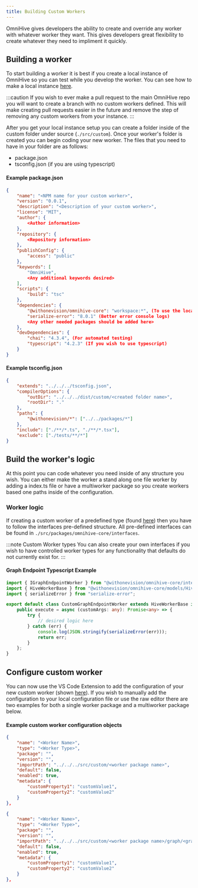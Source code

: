 ```yaml
---
title: Building Custom Workers
---
```


OmniHive gives developers the ability to create and override any worker with whatever worker they want.
This gives developers great flexibility to create whatever they need to impliment it quickly.

## Building a worker

To start building a worker it is best if you create a local instance of OmniHive so you can test while you develop the worker.
You can see how to make a local instance [here](./setup-local-instance).

:::caution
If you wish to ever make a pull request to the main OmniHive repo you will want to create a branch with no custom workers
defined. This will make creating pull requests easier in the future and remove the step of removing any custom workers
from your instance.
:::

After you get your local instance setup you can create a folder inside of the custom folder under source (`./src/custom`).
Once your worker's folder is created you can begin coding your new worker. The files that you need to have in your folder are as follows:

-   package.json
-   tsconfig.json (if you are using typescript)

#### Example package.json

```json title="Custom Worker package.json"
{
    "name": "<NPM name for your custom worker>",
    "version": "0.0.1",
    "description": "<Description of your custom worker>",
    "license": "MIT",
    "author": {
        <Author information>
    },
    "repository": {
        <Repository information>
    },
    "publishConfig": {
        "access": "public"
    },
    "keywords": [
        "OmniHive",
        <Any additional keywords desired>
    ],
    "scripts": {
        "build": "tsc"
    },
    "dependencies": {
        "@withonevision/omnihive-core": "workspace:*", (To use the local package's core)
        "serialize-error": "8.0.1" (Better error console logs)
        <Any other needed packages should be added here>
    },
    "devDependencies": {
        "chai": "4.3.4", (For automated testing)
        "typescript": "4.2.3" (If you wish to use typescript)
    }
}
```

#### Example tsconfig.json

```json title="Custom Worker tsconfig.json"
{
    "extends": "../../../tsconfig.json",
    "compilerOptions": {
        "outDir": "../../../dist/custom/<created folder name>",
        "rootDir": "."
    },
    "paths": {
        "@withonevision/*": ["../../packages/*"]
    },
    "include": ["./**/*.ts", "./**/*.tsx"],
    "exclude": ["./tests/**/*"]
}
```

## Build the worker's logic

At this point you can code whatever you need inside of any structure you wish. You can either make the worker
a stand along one file worker by adding a index.ts file or have a multiworker package so you create workers based one
paths inside of the configuration.

### Worker logic

If creating a custom worker of a predefined type (found [here](../deeper-look/configuration-file#worker-types)) then you have to
follow the interfaces pre-defined structure. All pre-defined interfaces can be found in `./src/packages/omnihive-core/interfaces`.

:::note Custom Worker types
You can also create your own interfaces if you wish to have controlled worker types for any functionality that defaults do not currently exist for.
:::

#### Graph Endpoint Typescript Example

```ts title="graphEndpointWorker"
import { IGraphEndpointWorker } from "@withonevision/omnihive-core/interfaces/IGraphEndpointWorker";
import { HiveWorkerBase } from "@withonevision/omnihive-core/models/HiveWorkerBase";
import { serializeError } from "serialize-error";

export default class CustomGraphEndpointWorker extends HiveWorkerBase implements IGraphEndpointWorker {
    public execute = async (customArgs: any): Promise<any> => {
        try {
            // desired logic here
        } catch (err) {
            console.log(JSON.stringify(serializeError(err)));
            return err;
        }
    };
}
```

## Configure custom worker

You can now use the VS Code Extension to add the configuration of your new custom worker (shown [here](./vscode-extension#server-workers)). If you wish to manually add the configuration
to your local configuration file or use the raw editor there are two examples for both a single worker package and a multiworker package below.

#### Example custom worker configuration objects

```json title="Single Worker package"
{
    "name": "<Worker Name>",
    "type": "<Worker Type>",
    "package": "",
    "version": "",
    "importPath": "../../../src/custom/<worker package name>",
    "default": false,
    "enabled": true,
    "metadata": {
        "customProperty1": "customValue1",
        "customProperty2": "customValue2"
    }
},
```

```json title="Multipackage Worker package"
{
    "name": "<Worker Name>",
    "type": "<Worker Type>",
    "package": "",
    "version": "",
    "importPath": "../../../src/custom/<worker package name>/graph/<graphEndpointWorker name>",
    "default": false,
    "enabled": true,
    "metadata": {
        "customProperty1": "customValue1",
        "customProperty2": "customValue2"
    }
},
```
